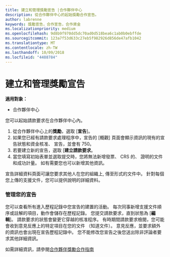 ```yaml
---
title: 建立和管理獎勵宣告 |合作夥伴中心
description: 從合作夥伴中心的起始獎勵合作宣告。
author: labrenne
keywords: 獎勵宣告，合作宣告，合作資金
ms.localizationpriority: medium
ms.openlocfilehash: 9d8b9f970dd5dc70ad0d518bea6c1ab0b0ebffde
ms.sourcegitcommit: 123a7f53d633c27eb5f982926d856de47afb1042
ms.translationtype: MT
ms.contentlocale: zh-TW
ms.lasthandoff: 10/09/2018
ms.locfileid: "4488784"
---
```

# <a name="create-and-manage-an-incentives-claim"></a>建立和管理獎勵宣告

**適用對象：**
- 合作夥伴中心

您可以起始請款要求在合作夥伴中心內。 

1. 從合作夥伴中心上的**獎勵**，選取 [**宣告**]。
2.  如果您已經有請款要求處理程序中，宣告的 [概觀] 頁面會顯示資訊的現有的宣告狀態和資金核准、 宣告，並會有 750。
3.  若要建立新的宣告，選取 [**建立請款要求**。
4.  當您填寫初始表單並選取提交時，您將無法新增發票、 CRS 的、 證明的文件和成功計量。 如有需要您也可以新增其他資訊。

宣告詳細資料頁面可讓您要求其他人在您的組織上, 傳至形式的文件中。 針對每個您上傳的支援文件，您可以提供說明的詳細資料。 

### <a name="manage-your-claims"></a>管理您的宣告

您可以查看所有進入歷程記錄中您宣告的建置的活動。 每次同事新增支援文件順序或註解的項目，動作會儲存在歷程記錄。 您提交請款要求，直到狀態為 [**編輯**]。 請款要求的狀態會變更它穿越的核准程序。 有時期間請款要求檢閱，您可能會收到意見反應上的特定項目在您的文件 （知道文件）。 意見反應，並要求額外的資訊也會出現在宣告歷程記錄中。 您不能修改您宣告之後您送出除非評論者要求其他詳細資訊。

如需詳細資訊，請參閱[合作夥伴獎勵合作指南](https://assets.microsoft.com/coop-guidebook.pdf)
